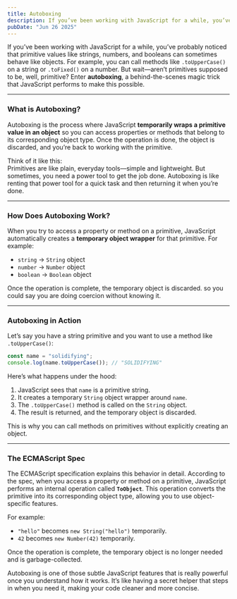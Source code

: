 ```yaml
---
title: Autoboxing
description: If you’ve been working with JavaScript for a while, you’ve probably noticed that primitive values like strings, numbers, and booleans can sometimes behave like objects. Enter autoboxing, a behind-the-scenes magic trick that JavaScript performs to make this possible.
pubDate: "Jun 26 2025"
---
```


If you’ve been working with JavaScript for a while, you’ve probably noticed that primitive values like strings, numbers, and booleans can sometimes behave like objects. For example, you can call methods like `.toUpperCase()` on a string or `.toFixed()` on a number. But wait—aren’t primitives supposed to be, well, primitive? Enter **autoboxing**, a behind-the-scenes magic trick that JavaScript performs to make this possible.

---

### What is Autoboxing?

Autoboxing is the process where JavaScript **temporarily wraps a primitive value in an object** so you can access properties or methods that belong to its corresponding object type. Once the operation is done, the object is discarded, and you’re back to working with the primitive.

Think of it like this:  
Primitives are like plain, everyday tools—simple and lightweight. But sometimes, you need a power tool to get the job done. Autoboxing is like renting that power tool for a quick task and then returning it when you’re done.

---

### How Does Autoboxing Work?

When you try to access a property or method on a primitive, JavaScript automatically creates a **temporary object wrapper** for that primitive. For example:

- `string` → `String` object
- `number` → `Number` object
- `boolean` → `Boolean` object

Once the operation is complete, the temporary object is discarded. so you could say you are doing coercion without knowing it.

---

### Autoboxing in Action

Let’s say you have a string primitive and you want to use a method like `.toUpperCase()`:

```javascript
const name = "solidifying";
console.log(name.toUpperCase()); // "SOLIDIFYING"
```

Here’s what happens under the hood:

1. JavaScript sees that `name` is a primitive string.
2. It creates a temporary `String` object wrapper around `name`.
3. The `.toUpperCase()` method is called on the `String` object.
4. The result is returned, and the temporary object is discarded.

This is why you can call methods on primitives without explicitly creating an object.

---

### The ECMAScript Spec

The ECMAScript specification explains this behavior in detail. According to the spec, when you access a property or method on a primitive, JavaScript performs an internal operation called **`ToObject`**. This operation converts the primitive into its corresponding object type, allowing you to use object-specific features.

For example:

- `"hello"` becomes `new String("hello")` temporarily.
- `42` becomes `new Number(42)` temporarily.

Once the operation is complete, the temporary object is no longer needed and is garbage-collected.

Autoboxing is one of those subtle JavaScript features that is really powerful once you understand how it works. It’s like having a secret helper that steps in when you need it, making your code cleaner and more concise.
